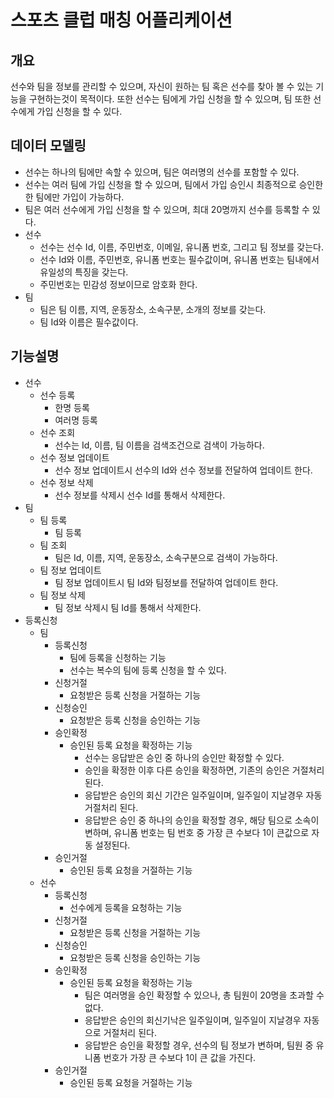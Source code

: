 # 스포츠 클럽 매칭 어플리케이션

## 개요
선수와 팀을 정보를 관리할 수 있으며, 자신이 원하는 팀 혹은 선수를 찾아 볼 수 있는 기능을 구현하는것이 목적이다.
또한 선수는 팀에게 가입 신청을 할 수 있으며, 팀 또한 선수에게 가입 신청을 할 수 있다.

## 데이터 모델링
- 선수는 하나의 팀에만 속할 수 있으며, 팀은 여러명의 선수를 포함할 수 있다.
- 선수는 여러 팀에 가입 신청을 할 수 있으며, 팀에서 가입 승인시 최종적으로 승인한 한 팀에만 가입이 가능하다.
- 팀은 여러 선수에게 가입 신청을 할 수 있으며, 최대 20명까지 선수를 등록할 수 있다.
- 선수
	- 선수는 선수 Id, 이름, 주민번호, 이메일, 유니폼 번호, 그리고 팀 정보를 갖는다.
	- 선수 Id와 이름, 주민번호, 유니폼 번호는 필수값이며, 유니폼 번호는 팀내에서 유일성의 특징을 갖는다.
	- 주민번호는 민감성 정보이므로 암호화 한다.
- 팀
	- 팀은 팀 이름, 지역, 운동장소, 소속구분, 소개의 정보를 갖는다.
	- 팀 Id와 이름은 필수값이다.
	




## 기능설명
- 선수
  - 선수 등록
  	- 한명 등록
  	- 여러명 등록
  - 선수 조회
  	- 선수는 Id, 이름, 팀 이름을 검색조건으로 검색이 가능하다.
  - 선수 정보 업데이트
  	- 선수 정보 업데이트시 선수의 Id와 선수 정보를 전달하여 업데이트 한다.
  - 선수 정보 삭제
  	- 선수 정보를 삭제시 선수 Id를 통해서 삭제한다.
- 팀
  - 팀 등록
    - 팀 등록
  - 팀 조회
    - 팀은 Id, 이름, 지역, 운동장소, 소속구분으로 검색이 가능하다.
  - 팀 정보 업데이트
    - 팀 정보 업데이트시 팀 Id와 팀정보를 전달하여 업데이트 한다.
  - 팀 정보 삭제
    - 팀 정보 삭제시 팀 Id를 통해서 삭제한다.
- 등록신청
  - 팀
    - 등록신청
      - 팀에 등록을 신청하는 기능
      - 선수는 복수의 팀에 등록 신청을 할 수 있다.
    - 신청거절
      - 요청받은 등록 신청을 거절하는 기능
    - 신청승인
      - 요청받은 등록 신청을 승인하는 기능
    - 승인확정
      - 승인된 등록 요청을 확정하는 기능
        - 선수는 응답받은 승인 중 하나의 승인만 확정할 수 있다.
        - 승인을 확정한 이후 다른 승인을 확정하면, 기존의 승인은 거절처리 된다.
        - 응답받은 승인의 회신 기간은 일주일이며, 일주일이 지날경우 자동 거절처리 된다.
        - 응답받은 승인 중 하나의 승인을 확정할 경우, 해당 팀으로 소속이 변하며, 유니폼 번호는 팀 번호 중 가장 큰 수보다 1이 큰값으로 자동 설정된다.
    - 승인거절
      - 승인된 등록 요청을 거절하는 기능
  - 선수
    - 등록신청
      - 선수에게 등록을 요청하는 기능
    - 신청거절
      - 요청받은 등록 신청을 거절하는 기능
    - 신청승인
      - 요청받은 등록 신청을 승인하는 기능
    - 승인확정
      - 승인된 등록 요청을 확정하는 기능
        - 팀은 여러명을 승인 확정할 수 있으나, 총 팀원이 20명을 초과할 수 없다.
        - 응답받은 승인의 회신기낙은 일주일이며, 일주일이 지날경우 자동으로 거절처리 된다.
        - 응답받은 승인을 확정할 경우, 선수의 팀 정보가 변하며, 팀원 중 유니폼 번호가 가장 큰 수보다 1이 큰 값을 가진다.
    - 승인거절
      - 승인된 등록 요청을 거절하는 기능